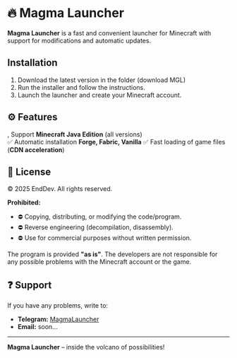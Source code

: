 # 🔥 Magma Launcher  

**Magma Launcher** is a fast and convenient launcher for Minecraft with support for modifications and automatic updates.

## Installation  
1. Download the latest version in the folder (download MGL)
2. Run the installer and follow the instructions.
3. Launch the launcher and create your Minecraft account.  

## ⚙️ Features  
, Support **Minecraft Java Edition** (all versions)  
✅ Automatic installation **Forge, Fabric, Vanilla** 
✅ Fast loading of game files (**CDN acceleration**)  

## 📜 License  
© 2025 EndDev. All rights reserved.  

**Prohibited:**  
- ⛔ Copying, distributing, or modifying the code/program.  
- ⛔ Reverse engineering (decompilation, disassembly).  
- ⛔ Use for commercial purposes without written permission.  

The program is provided **"as is"**. The developers are not responsible for any possible problems with the Minecraft account or the game.  

## ❓ Support  
If you have any problems, write to:
- **Telegram:** [MagmaLauncher](https://t.me/mglauncher)  
- **Email:** soon...

---  
**Magma Launcher** – inside the volcano of possibilities! 
